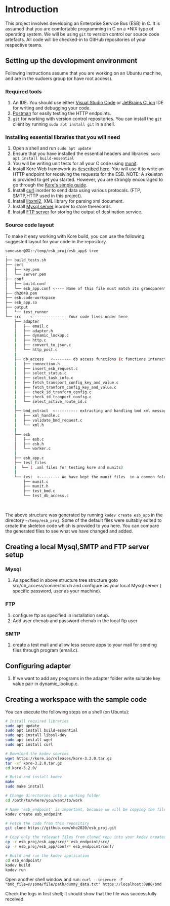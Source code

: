 # Introduction

This project involves developing an Enterprise Service Bus (ESB) in C. It is assumed that you are comfortable programming in C on a *NIX type of operating system. We will be using `git` to version control our source code artefacts. All code will be checked-in to GitHub repositories of your respective teams.

## Setting up the development environment

Following instructions assume that you are working on an Ubuntu machine, and are in the sudoers group (or have root access).

### Required tools

1. An IDE. You should use either [Visual Studio Code](https://code.visualstudio.com/) or [JetBrains CLion](https://www.jetbrains.com/clion/) IDE for writing and debugging your code.
1. [Postman](https://www.postman.com/downloads/) for easily testing the HTTP endpoints.
1. `git` for working with version control repositories. You can install the `git` client by running `sudo apt install git` in a shell.

### Installing essential libraries that you will need

1. Open a shell and run `sudo apt update`
1. Ensure that you have installed the essential headers and libraries: `sudo apt install build-essential`
1. You will be writing unit tests for all your C code using [munit](https://nemequ.github.io/munit/#getting-started).
1. Install Kore Web framework as [described here](https://docs.kore.io/3.3.1/install.html). You will use it to write an HTTP endpoint for receiving the requests for the ESB.
NOTE: A skeleton is provided to get you started. However, you are strongly encouraged to go through the [Kore's simple guide](https://docs.kore.io/3.3.1/).
1. Install [curl](https://www.cyberciti.biz/faq/how-to-install-curl-command-on-a-ubuntu-linux/) inorder to send data using various protocols. (FTP, SMTP,HTTP used in this project).
1. Install [libxml2](https://askubuntu.com/questions/733169/how-to-install-libxml2-in-ubuntu-15-10), XML library for parsing xml document.
1. Install [Mysql server](https://www.digitalocean.com/community/tutorials/how-to-install-mysql-on-ubuntu-18-04) inorder to store therecords.
1. Install [FTP server](https://linuxconfig.org/how-to-setup-ftp-server-on-ubuntu-20-04-focal-fossa-linux) for storing the output of destination service.


### Source code layout

To make it easy working with Kore build, you can use the following suggested layout for your code in the repository.

```bash
someuser@OX:~/temp/esb_proj/esb_app$ tree
.
├── build_tests.sh
├── cert
│   ├── key.pem
│   └── server.pem
├── conf
│   ├── build.conf
│   └── esb_app.conf <---- Name of this file must match its grandparent folder name
├── dh2048.pem
├── esb.code-workspace
├── esb_app.so
├── output
│   └── test_runner
└── src    <--------------- Your code lives under here
    ├── adapter
    │   ├── email.c
    │   ├── adapter.h
    |   ├── dynamic_lookup.c
    |   ├── http.c
    |   ├── convert_to_json.c
    │   └── http_post.c
    |
    ├── db_access   <-------- db access functions (c functions interacting database)
    |   ├── connection.h 
    |   ├── insert_esb_request.c
    |   ├── select_status.c
    |   ├── select_task_info.c
    |   ├── fetch_transport_config_key_and_value.c
    |   ├── fetch_tranform_config_key_and_value.c
    |   ├── check_id_tranform_config.c
    |   ├── check_id_tranport_config.c
    |   └── select_active_route_id.c
    |
    ├── bmd_extract  <---------- extracting and handling bmd xml messages.
    |   ├── xml_handle.c
    |   ├── validate_bmd_request.c
    |   └── xml.h
    |  
    ├── esb
    │   ├── esb.c
    │   ├── esb.h
    │   └── worker.c
    |    
    ├── esb_app.c
    ├── test_files
    |  └── ( .xml files for testing kore and munits)
    |
    └── test  <--------- We have kept the munit files  in a common folder.
        ├── munit.c
        ├── munit.h
        ├── test_bmd.c
        └── test_db_access.c
        
        
```


The above structure was generated by running `kodev create esb_app` in the directory `~/temp/esb_proj`. Some of the default files were suitably edited to create the skeleton code which is provided to you here. You can compare the generated files to see what we have changed and added.

## Creating a local Mysql,SMTP and FTP server setup

### Mysql

1. As specified in above structure tree structure goto src/db_access/connection.h and configure as your local Mysql server ( specific password, user as your machine).

### FTP 

1. configure ftp as specified in installation setup.
1. Add user  chenab and password chenab in the local ftp user

### SMTP

1. create a test mail and allow less secure apps to your mail for sending files through program (email.c).

## Configuring adapter

1. If we want to add any programs in the adapter folder write suitable key value pair in dynamic_lookup.c.

## Creating a workspace with the sample code

You can execute the following steps on a shell (on Ubuntu):
```bash
# Install required libraries
sudo apt update
sudo apt install build-essential
sudo apt install libssl-dev
sudo apt install wget
sudo apt install curl

# Download the kodev sources
wget https://kore.io/releases/kore-3.2.0.tar.gz
tar -xf kore-3.2.0.tar.gz
cd kore-3.2.0/

# Build and install kodev
make
sudo make install

# Change directories into a working folder
cd /path/to/where/you/want/to/work

# Name 'esb_endpoint' is important, because we will be copying the files from this repo
kodev create esb_endpoint

# Fetch the code from this repositiry
git clone https://github.com/nho2020/esb_proj.git

# Copy only the relevant files from cloned repo into your kodev created one
cp -r esb_proj/esb_app/src/* esb_endpoint/src/
cp -r esb_proj/esb_app/conf/* esb_endpoint/conf/

# Build and run the kodev application
cd esb_endpoint/
kodev build
kodev run
```

Open another shell window and run:
`curl --insecure -F "bmd_file=@/some/file/path/dummy_data.txt" https://localhost:8888/bmd`

Check the logs in first shell; it should show that the file was successfully received.

